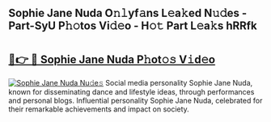 ## Sophie Jane Nuda O𝚗𝚕yf𝚊ns L𝚎a𝚔ed N𝚞𝚍es - Part-SyU P𝚑𝚘tos Vi𝚍𝚎o - H𝚘𝚝 Part L𝚎a𝚔s hRRfk

# <h2><a href="http://kf7utt.oniu.top/?m=Sophie+Jane+Nuda">🔗👉 🔴 Sophie Jane Nuda P𝚑ot𝚘𝚜 V𝚒d𝚎o</a></h2>

[![Sophie Jane Nuda Nu𝚍e𝚜](https://i.imgur.com/0qMVB7G.gif)](http://kf7utt.oniu.top/?m=Sophie+Jane+Nuda)
Social media personality Sophie Jane Nuda, known for disseminating dance and lifestyle ideas, through performances and personal blogs. Influential personality Sophie Jane Nuda, celebrated for their remarkable achievements and impact on society.  
